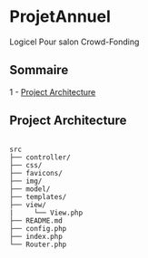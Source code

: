 # ProjetAnnuel

Logicel Pour salon Crowd-Fonding

## Sommaire

1 - [Project Architecture](#project-architecture)

## Project Architecture

<pre><code>
src
├── controller/
├── css/
├── favicons/
├── img/
├── model/
├── templates/
├── view/
|     └── View.php
├── README.md
├── config.php
├── index.php
└── Router.php
</pre></code>
